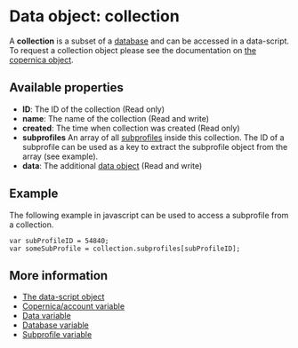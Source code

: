# Data object: collection

A **collection** is a subset of a [database](./data-object-database) and can be accessed in a data-script.
To request a collection object please see the documentation on [the copernica object](./data-object-copernica).

## Available properties

* **ID**: The ID of the collection (Read only)
* **name**: The name of the collection (Read and write)
* **created**: The time when collection was created (Read only)
* **subprofiles** An array of all [subprofiles](./data-object-subprofile) inside this collection. 
The ID of a subprofile can be used as a key to extract the subprofile 
object from the array (see example).
* **data**: The additional [data object](./data-object-data) (Read and write)

## Example

The following example in javascript can be used to access a subprofile from a collection.

    var subProfileID = 54840;
    var someSubProfile = collection.subprofiles[subProfileID];

## More information
* [The data-script object](./data-object)
* [Copernica/account variable](./data-object-copernica)
* [Data variable](./data-object-data)
* [Database variable](./data-object-database)
* [Subprofile variable](./data-object-subprofile)

